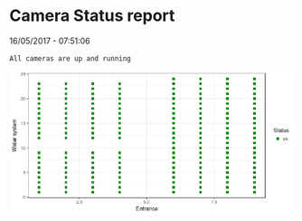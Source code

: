 Camera Status report
================
16/05/2017 - 07:51:06

    All cameras are up and running

![](camreport_files/figure-markdown_github/unnamed-chunk-2-1.png)
